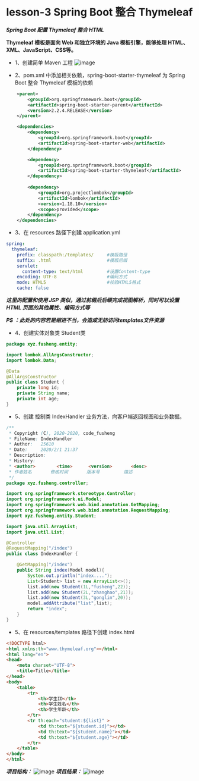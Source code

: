 # lesson-3 Spring Boot 整合 Thymeleaf

***Spring Boot 配置 Thymeleaf 整合 HTML***

**Thymeleaf 模板是面向 Web 和独立环境的 Java 模板引擎，能够处理 HTML、XML、JavaScript、CSS等。**

* 1、创建简单 Maven 工程
![image](137E763C072B41189C67C80918E01C31)

* 2、pom.xml 中添加相关依赖，spring-boot-starter-thymeleaf 为 Spring Boot 整合 Thymeleaf 模板的依赖
```xml
    <parent>
        <groupId>org.springframework.boot</groupId>
        <artifactId>spring-boot-starter-parent</artifactId>
        <version>2.2.4.RELEASE</version>
    </parent>

    <dependencies>
        <dependency>
            <groupId>org.springframework.boot</groupId>
            <artifactId>spring-boot-starter-web</artifactId>
        </dependency>

        <dependency>
            <groupId>org.springframework.boot</groupId>
            <artifactId>spring-boot-starter-thymeleaf</artifactId>
        </dependency>
        
        <dependency>
            <groupId>org.projectlombok</groupId>
            <artifactId>lombok</artifactId>
            <version>1.18.10</version>
            <scope>provided</scope>
        </dependency>
    </dependencies>
```

* 3、在 resources 路径下创建 application.yml
```yml
spring:
  thymeleaf:
    prefix: classpath:/templates/     #模版路径
    suffix: .html                     #模版后缀
    servlet:
      content-type: text/html         #设置Content-type
    encoding: UTF-8                   #编码方式
    mode: HTML5                       #校验HTML5格式
    cache: false
```
***这里的配置和使用 JSP 类似，通过前缀后后缀完成视图解析，同时可以设置 HTML 页面的其他属性、编码方式等***

***PS ：此处的内容若是缩进不当，会造成无妨访问templates文件资源***

* 4、创建实体对象类 Student类 
```java
package xyz.fusheng.entity;

import lombok.AllArgsConstructor;
import lombok.Data;

@Data
@AllArgsConstructor
public class Student {
    private long id;
    private String name;
    private int age;
}

```


* 5、创建 控制类 IndexHandler 业务方法，向客户端返回视图和业务数据。
```java
/**
 * Copyright (C), 2020-2020, code_fusheng
 * FileName: IndexHandler
 * Author:   25610
 * Date:     2020/2/1 21:37
 * Description:
 * History:
 * <author>        <time>      <version>       <desc>
 * 作者姓名       修改时间       版本号         描述
 */
package xyz.fusheng.controller;

import org.springframework.stereotype.Controller;
import org.springframework.ui.Model;
import org.springframework.web.bind.annotation.GetMapping;
import org.springframework.web.bind.annotation.RequestMapping;
import xyz.fusheng.entity.Student;

import java.util.ArrayList;
import java.util.List;

@Controller
@RequestMapping("/index")
public class IndexHandler {

    @GetMapping("/index")
    public String index(Model model){
        System.out.println("index....");
        List<Student> list = new ArrayList<>();
        list.add(new Student(1L,"fusheng",22));
        list.add(new Student(2L,"zhanghao",21));
        list.add(new Student(3L,"gonglin",20));
        model.addAttribute("list",list);
        return "index";
    }
}
```
* 5、在 resources/templates 路径下创建 index.html
```html
<!DOCTYPE html>
<html xmlns:th="www.thymeleaf.org"></html>
<html lang="en">
<head>
    <meta charset="UTF-8">
    <title>Title</title>
</head>
<body>
    <table>
        <tr>
            <th>学生ID</th>
            <th>学生姓名</th>
            <th>学生年龄</th>
        </tr>
        <tr th:each="student:${list}" >
            <td th:text="${student.id}"></td>
            <td th:text="${student.name}"></td>
            <td th:text="${student.age}"></td>
        </tr>
    </table>
</body>
</html>
```

***项目结构：***
![image](442F59C5056D455685A54720E7774D79)
***项目结果：***
![image](C8A7F6C8F33643CF8A9F99F8B71A5661)
